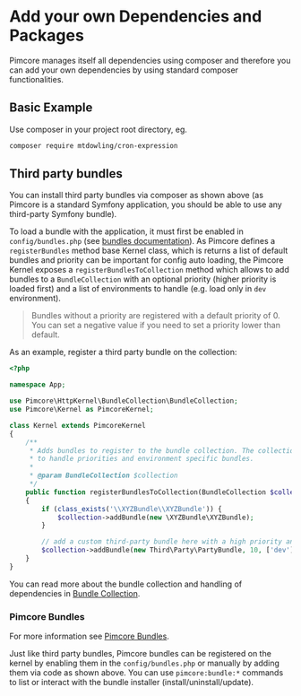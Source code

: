 # Add your own Dependencies and Packages

Pimcore manages itself all dependencies using composer and therefore you can add your own dependencies by using 
 standard composer functionalities. 

## Basic Example
Use composer in your project root directory, eg. 
```bash
composer require mtdowling/cron-expression
```

## Third party bundles

You can install third party bundles via composer as shown above (as Pimcore is a standard Symfony application, you should
be able to use any third-party Symfony bundle).

To load a bundle with the application, it must first be enabled in `config/bundles.php` (see [bundles documentation](https://symfony.com/doc/current/bundles.html)).
As Pimcore defines a `registerBundles` method base Kernel class, which is returns a list of default bundles and priority can be important for config auto loading, the
Pimcore Kernel exposes a `registerBundlesToCollection`  method which allows to add bundles to a `BundleCollection` with
an optional priority (higher priority is loaded first) and a list of environments to handle (e.g. load only in `dev`
environment).

> Bundles without a priority are registered with a default priority of 0. You can set a negative value if you need to set
  a priority lower than default.

As an example, register a third party bundle on the collection:

```php
<?php

namespace App;

use Pimcore\HttpKernel\BundleCollection\BundleCollection;
use Pimcore\Kernel as PimcoreKernel;

class Kernel extends PimcoreKernel
{
    /**
     * Adds bundles to register to the bundle collection. The collection is able
     * to handle priorities and environment specific bundles.
     *
     * @param BundleCollection $collection
     */
    public function registerBundlesToCollection(BundleCollection $collection)
    {
        if (class_exists('\\XYZBundle\\XYZBundle')) {
            $collection->addBundle(new \XYZBundle\XYZBundle);
        }

        // add a custom third-party bundle here with a high priority and only for dev environment
        $collection->addBundle(new Third\Party\PartyBundle, 10, ['dev']);
    }
}
```

You can read more about the bundle collection and handling of dependencies in [Bundle Collection](./13_Bundle_Developers_Guide/04_Bundle_Collection.md).

### Pimcore Bundles

For more information see [Pimcore Bundles](./13_Bundle_Developers_Guide/05_Pimcore_Bundles/README.md).

Just like third party bundles, Pimcore bundles can be registered on the kernel by enabling them in the `config/bundles.php`
or manually by adding them via code as shown above. You can use `pimcore:bundle:*` commands
to list or interact with the bundle installer (install/uninstall/update). 

